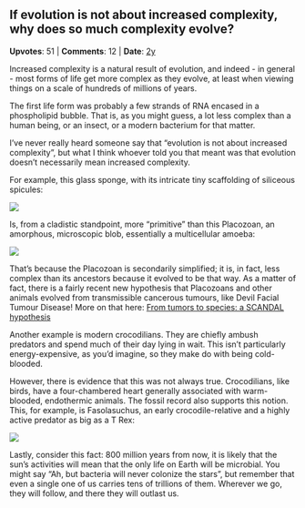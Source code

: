 ## If evolution is not about increased complexity, why does so much complexity evolve?
    
**Upvotes**: 51 | **Comments**: 12 | **Date**: [2y](https://www.quora.com/If-evolution-is-not-about-increased-complexity-why-does-so-much-complexity-evolve/answer/Gary-Meaney)

Increased complexity is a natural result of evolution, and indeed - in general - most forms of life get more complex as they evolve, at least when viewing things on a scale of hundreds of millions of years.

The first life form was probably a few strands of RNA encased in a phospholipid bubble. That is, as you might guess, a lot less complex than a human being, or an insect, or a modern bacterium for that matter.

I’ve never really heard someone say that “evolution is not about increased complexity”, but what I think whoever told you that meant was that evolution doesn’t necessarily mean increased complexity.

For example, this glass sponge, with its intricate tiny scaffolding of siliceous spicules:

![](https://qph.fs.quoracdn.net/main-qimg-58ccf140fea6a54c247331d675326418-lq)

Is, from a cladistic standpoint, more “primitive” than this Placozoan, an amorphous, microscopic blob, essentially a multicellular amoeba:

![](https://qph.fs.quoracdn.net/main-qimg-4f7fd5dc6a4ea9f34dd6298aba9a2263-pjlq)

That’s because the Placozoan is secondarily simplified; it is, in fact, less complex than its ancestors because it evolved to be that way. As a matter of fact, there is a fairly recent new hypothesis that Placozoans and other animals evolved from transmissible cancerous tumours, like Devil Facial Tumour Disease! More on that here: [From tumors to species: a SCANDAL hypothesis](https://biologydirect.biomedcentral.com/articles/10.1186/s13062-019-0233-1 "biologydirect.biomedcentral.com")

Another example is modern crocodilians. They are chiefly ambush predators and spend much of their day lying in wait. This isn’t particularly energy-expensive, as you’d imagine, so they make do with being cold-blooded.

However, there is evidence that this was not always true. Crocodilians, like birds, have a four-chambered heart generally associated with warm-blooded, endothermic animals. The fossil record also supports this notion. This, for example, is Fasolasuchus, an early crocodile-relative and a highly active predator as big as a T Rex:

![](https://qph.fs.quoracdn.net/main-qimg-f9b0e52f951635d776d0763f304b1b22-lq)

Lastly, consider this fact: 800 million years from now, it is likely that the sun’s activities will mean that the only life on Earth will be microbial. You might say “Ah, but bacteria will never colonize the stars”, but remember that even a single one of us carries tens of trillions of them. Wherever we go, they will follow, and there they will outlast us.

